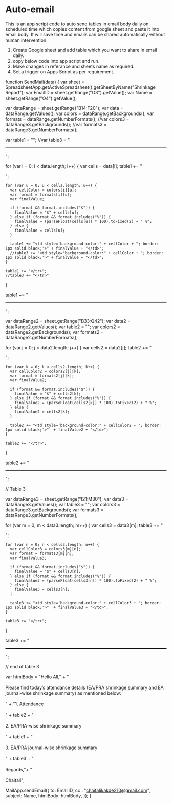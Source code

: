 # Auto-email
This is an app script code to auto send tables in email body daily on scheduled time which copies content from google sheet and paste it into email body. It will save time and emails can be shared automatically without human intervention.  
1. Create Google sheet and add table which you want to share in email daily.
2. copy below code into app script and run.
3. Make changes in referance and sheets name as required.
4. Set a trigger on Apps Script as per requirement.

function SendMail(data) {
  var sheet = SpreadsheetApp.getActiveSpreadsheet().getSheetByName("Shrinkage Report");
  var EmailID = sheet.getRange("O3").getValue();
  var Name = sheet.getRange("O4").getValue();

  var dataRange = sheet.getRange("B14:F20");
  var data = dataRange.getValues();
  var colors = dataRange.getBackgrounds();
  var formats = dataRange.getNumberFormats();
  //var colors3 = dataRange3.getBackgrounds();
  //var formats3 = dataRange3.getNumberFormats();


  var table1 = "<table style='border: 1px solid black; border-collapse: collapse; text-align: center;' cellpadding='5'>";
  //var table3 = "<table style='border: 1px solid black; border-collapse: collapse; text-align: center;' cellpadding='5'>";
  
  for (var i = 0; i < data.length; i++) {
    var cells = data[i];
    table1 += "<tr>";
    
    for (var u = 0; u < cells.length; u++) {
      var cellColor = colors[i][u];
      var format = formats[i][u];
      var finalValue;

      if (format && format.includes("$")) {
        finalValue = "$" + cells[u];
      } else if (format && format.includes("%")) {
        finalValue = (parseFloat(cells[u]) * 100).toFixed(2) + " %";
      } else {
        finalValue = cells[u];
      }

      table1 += "<td style='background-color:" + cellColor + "; border: 1px solid black;'>" + finalValue + "</td>";
      //table3 += "<td style='background-color:" + cellColor + "; border: 1px solid black;'>" + finalValue + "</td>";
    }
    
    table1 += "</tr>";
    //table3 += "</tr>"
  }
  
  table1 += "</table>";
  

  var dataRange2 = sheet.getRange("B33:Q42");
  var data2 = dataRange2.getValues();
  var table2 = "<table style='border: 1px solid black; border-collapse: collapse; text-align: center;' cellpadding='5'>";
  var colors2 = dataRange2.getBackgrounds();
  var formats2 = dataRange2.getNumberFormats();

  for (var j = 0; j < data2.length; j++) {
    var cells2 = data2[j];
    table2 += "<tr>";

    for (var k = 0; k < cells2.length; k++) {
      var cellColor2 = colors2[j][k];
      var format = formats2[j][k];
      var finalValue2;

      if (format && format.includes("$")) {
        finalValue = "$" + cells2[k];
      } else if (format && format.includes("%")) {
        finalValue2 = (parseFloat(cells2[k]) * 100).toFixed(2) + " %";
      } else {
        finalValue2 = cells2[k];
      }

      table2 += "<td style='background-color:" + cellColor2 + "; border: 1px solid black;'>"  + finalValue2 + "</td>";
    }
    
    table2 += "</tr>";
  }
  
  table2 += "</table>";

  // Table 3

  var dataRange3 = sheet.getRange("I21:M30");
  var data3 = dataRange3.getValues();
  var table3 = "<table style='border: 1px solid black; border-collapse: collapse; text-align: center;' cellpadding='5'>";
  var colors3 = dataRange3.getBackgrounds();
  var formats3 = dataRange3.getNumberFormats();

  for (var m = 0; m < data3.length; m++) {
    var cells3 = data3[m];
    table3 += "<tr>";

    for (var n = 0; n < cells3.length; n++) {
      var cellColor3 = colors3[m][n];
      var format = formats3[m][n];
      var finalValue3;

      if (format && format.includes("$")) {
        finalValue = "$" + cells3[n];
      } else if (format && format.includes("%")) {
        finalValue3 = (parseFloat(cells3[n]) * 100).toFixed(2) + " %";
      } else {
        finalValue3 = cells3[n];
      }

      table3 += "<td style='background-color:" + cellColor3 + "; border: 1px solid black;'>"  + finalValue3 + "</td>";
    }
    
    table3 += "</tr>";
  }
  
  table3 += "</table>";

  // end of table 3

  var htmlBody = "Hello All," + "<br><br>Please find today’s attendance details (EA/PRA shrinkage summary and EA journal-wise shrinkage summary) as mentioned below:<br><br>" + "1. Attendance<br><br>" + table2 + "<br><br>2.	EA/PRA-wise shrinkage summary<br><br>" + table1 + "<br><br> 3. EA/PRA journal-wise shrinkage summary<br><br>" + table3 + "<br><br>Regards,"+ "<br><br>Chaitali";

  MailApp.sendEmail({
    to: EmailID,
    cc : "chaitalikakde210@gmail.com",
    subject: Name,
    htmlBody: htmlBody,
  });
}

